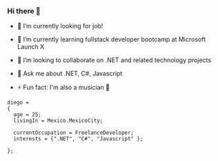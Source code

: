 ### Hi there 👋

- 🔭 I’m currently looking for job!  
- 🌱 I’m currently learning fullstack developer bootcamp at Microsoft Launch X
- 👯 I’m looking to collaborate on .NET and related technology projects

- 💬 Ask me about .NET, C#, Javascript

- ⚡ Fun fact: I'm also a musician 🤘

```
diego =  
{
  age = 25;
  livingIn = Mexico.MexicoCity;
  
  currentOccupation = FreelanceDeveloper; 
  interests = {".NET", "C#", "Javascript" };
  
};
```

